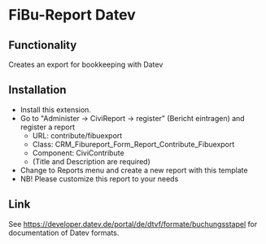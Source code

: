 # FiBu-Report Datev

## Functionality

Creates an export for bookkeeping with Datev

## Installation

* Install this extension. 
* Go to "Administer -> CiviReport -> register" (Bericht eintragen) and register a report 
  * URL: contribute/fibuexport
  * Class: CRM_Fibureport_Form_Report_Contribute_Fibuexport
  * Component: CiviContribute
  * (Title and Description are required)
* Change to Reports menu and create a new report with this template 
* NB! Please customize this report to your needs 

## Link

See https://developer.datev.de/portal/de/dtvf/formate/buchungsstapel for documentation of Datev formats.
